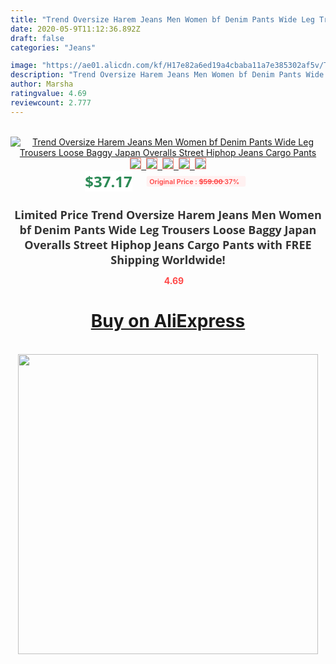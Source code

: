 ```yaml
---
title: "Trend Oversize Harem Jeans Men Women bf Denim Pants Wide Leg Trousers Loose Baggy Japan Overalls Street Hiphop Jeans Cargo Pants"
date: 2020-05-9T11:12:36.892Z
draft: false
categories: "Jeans"

image: "https://ae01.alicdn.com/kf/H17e82a6ed19a4cbaba11a7e385302af5v/Trend-Oversize-Harem-Jeans-Men-Women-bf-Denim-Pants-Wide-Leg-Trousers-Loose-Baggy-Japan-Overalls.jpg"
description: "Trend Oversize Harem Jeans Men Women bf Denim Pants Wide Leg Trousers Loose Baggy Japan Overalls Street Hiphop Jeans Cargo Pants"
author: Marsha
ratingvalue: 4.69
reviewcount: 2.777
---
```

<br>
<div style="text-align: center;">
<a href="https://s.click.aliexpress.com/e/_9JCjz3" target="_blank" rel="nofollow noopener noreferrer"><img alt="Trend Oversize Harem Jeans Men Women bf Denim Pants Wide Leg Trousers Loose Baggy Japan Overalls Street Hiphop Jeans Cargo Pants" class="magnifier-image" src="https://ae01.alicdn.com/kf/H17e82a6ed19a4cbaba11a7e385302af5v/Trend-Oversize-Harem-Jeans-Men-Women-bf-Denim-Pants-Wide-Leg-Trousers-Loose-Baggy-Japan-Overalls.jpg_640x640.jpg">
<br>
<img style="border:1px solid salmon" src="https://ae01.alicdn.com/kf/H17e82a6ed19a4cbaba11a7e385302af5v/Trend-Oversize-Harem-Jeans-Men-Women-bf-Denim-Pants-Wide-Leg-Trousers-Loose-Baggy-Japan-Overalls.jpg_120x120.jpg">&nbsp;&nbsp;<img style="border:1px solid salmon" src="https://ae01.alicdn.com/kf/H41a030406a334b3ab0b7dbb159ca2be6b/Trend-Oversize-Harem-Jeans-Men-Women-bf-Denim-Pants-Wide-Leg-Trousers-Loose-Baggy-Japan-Overalls.jpg_120x120.jpg">&nbsp;&nbsp;<img style="border:1px solid salmon" src="https://ae01.alicdn.com/kf/H2a873cf7bc35414290129bb02f84be9f9/Trend-Oversize-Harem-Jeans-Men-Women-bf-Denim-Pants-Wide-Leg-Trousers-Loose-Baggy-Japan-Overalls.jpg_120x120.jpg">&nbsp;&nbsp;<img style="border:1px solid salmon" src="https://ae01.alicdn.com/kf/H528447bc6cd140508cfb5cec78b05731l/Trend-Oversize-Harem-Jeans-Men-Women-bf-Denim-Pants-Wide-Leg-Trousers-Loose-Baggy-Japan-Overalls.jpg_120x120.jpg">&nbsp;&nbsp;<img style="border:1px solid salmon" src="https://ae01.alicdn.com/kf/Hf4f24f7d6ac14510a4cf950bf40bb27fn/Trend-Oversize-Harem-Jeans-Men-Women-bf-Denim-Pants-Wide-Leg-Trousers-Loose-Baggy-Japan-Overalls.jpg_120x120.jpg"></a></div><br0>
<div style="text-align: center;"><span style="background-color: white; border: 0px; box-sizing: border-box; color: seagreen; display: inline-block; font-family: &quot;open sans&quot; , &quot;arial&quot; , &quot;helvetica&quot; , sans-serif , &quot;heiti&quot;; font-size: 24px; font-stretch: inherit; font-weight: 700; line-height: inherit; margin: 0px 10px 0px 0px; padding: 0px; vertical-align: middle;">$37.17 </span>
<span style="background: rgb(255 , 241 , 241); border-radius: 3px; border: 0px; box-sizing: border-box; color: #ff4747; display: inline-block; font-family: inherit; font-size: 12px; font-stretch: inherit; font-style: inherit; font-variant: inherit; font-weight: 600; line-height: inherit; margin: 0px; padding: 2px 5px; transform: scale(0.9); vertical-align: middle;">Original Price : <b style="text-decoration: line-through;">$59.00 </b> 37%&nbsp;&nbsp;</span></div>
<h1 style="color: #333333; display: inline-block; font-family: &quot;open sans&quot; , &quot;arial&quot; , &quot;helvetica&quot; , sans-serif , &quot;heiti&quot;; font-size: 18px; font-stretch: inherit; font-weight: 700; text-align: center;">Limited Price Trend Oversize Harem Jeans Men Women bf Denim Pants Wide Leg Trousers Loose Baggy Japan Overalls Street Hiphop Jeans Cargo Pants with FREE Shipping Worldwide!</h1>
<div style="color: #ff4747; text-align: center;">
<img src="https://4.bp.blogspot.com/-M0ZcTcb-5uY/XleCXlxnR4I/AAAAAAAAAEc/OrjgMkXV1oMQFaCRZj5HQwOCBcu3w1FegCPcBGAYYCw/s1600/star.png" style="height: 15px;">&nbsp;<b>4.69</b></div>
<div class="button_cont" align="center"><a class="buynow_a" href="https://s.click.aliexpress.com/e/_9JCjz3" target="_blank" rel="nofollow noopener noreferrer"><H1>Buy on AliExpress</H1></a></div><br>
<div class="separator" style="clear: both; text-align: center;">
<img src="https://lh3.googleusercontent.com/-pTy5HemUv9M/XlePHvY0dAI/AAAAAAAAAE4/0nX5iRUoIWY8eMW9Dpxeirr157OZliDIgCLcBGAsYHQ/s1600/badge.gif" width="480">
</div>
